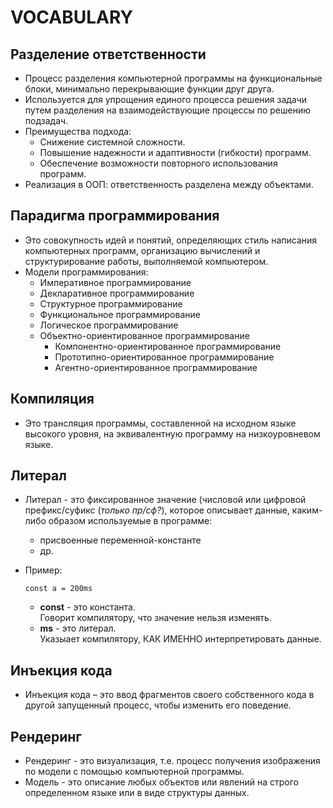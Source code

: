 # VOCABULARY

## Разделение ответственности
- Процесс разделения компьютерной программы на функциональные блоки, минимально перекрывающие функции друг друга.  
- Используется для упрощения единого процесса решения задачи путем разделения на взаимодействующие процессы по решению подзадач.  
- Преимущества подхода:
  - Снижение системной сложности.
  - Повышение надежности и адаптивности (гибкости) программ.
  - Обеспечение возможности повторного использования программ.  
- Реализация в ООП: ответственность разделена между объектами. 

## Парадигма программирования
- Это совокупность идей и понятий, определяющих стиль написания компьютерных программ, организацию вычислений и структурирование работы, выполняемой компьютером.
- Модели программирования:
  - Императивное программирование
  - Декларативное программирование
  - Структурное программирование
  - Функциональное программирование
  - Логическое программирование
  - Объектно-ориентированное программирование
    - Компонентно-ориентированное программирование
    - Прототипно-ориентированное программирование
    - Агентно-ориентированное программирование

## Компиляция
- Это трансляция программы, составленной на исходном языке высокого уровня, на эквивалентную программу на низкоуровневом языке.

## Литерал
- Литерал - это фиксированное значение (числовой или цифровой префикс/суфикс (_только пр/сф?_), которое описывает данные, каким-либо образом используемые в программе:
  - присвоенные переменной-константе
  - др.
- Пример: 

  ```
  const a = 200ms
  ```
  - __const__ - это константа.  
  Говорит компилятору, что значение нельзя изменять.
  - __ms__ - это литерал.  
  Указыает компилятору, КАК ИМЕННО интерпретировать данные.

## Инъекция кода
- Инъекция кода – это ввод фрагментов своего собственного кода в другой запущенный процесс, чтобы изменить его поведение.

## Рендеринг
- Рендеринг - это визуализация, т.е. процесс получения изображения по модели с помощью компьютерной программы.
- Модель - это описание любых объектов или явлений на строго определенном языке или в виде структуры данных.